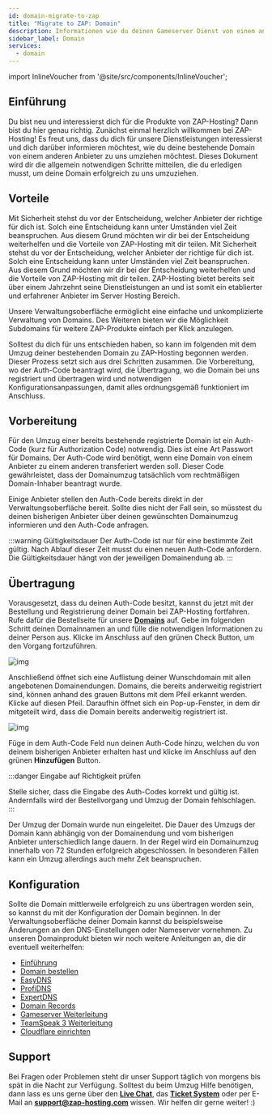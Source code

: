 ```yaml
---
id: domain-migrate-to-zap
title: "Migrate to ZAP: Domain"
description: Informationen wie du deinen Gameserver Dienst von einem anderen Anbieter zu ZAP-Hosting umziehst - ZAP-Hosting.com Dokumentation
sidebar_label: Domain
services:
  - domain
---
```


import InlineVoucher from '@site/src/components/InlineVoucher';

## Einführung

Du bist neu und interessierst dich für die Produkte von ZAP-Hosting? Dann bist du hier genau richtig. Zunächst einmal herzlich willkommen bei ZAP-Hosting! Es freut uns, dass du dich für unsere Dienstleistungen interessierst und dich darüber informieren möchtest, wie du deine bestehende Domain von einem anderen Anbieter zu uns umziehen möchtest. Dieses Dokument wird dir die allgemein notwendigen Schritte mitteilen, die du erledigen musst, um deine Domain erfolgreich zu uns umzuziehen. 

<InlineVoucher />

## Vorteile
Mit Sicherheit stehst du vor der Entscheidung, welcher Anbieter der richtige für dich ist. Solch eine Entscheidung kann unter Umständen viel Zeit beanspruchen. Aus diesem Grund möchten wir dir bei der Entscheidung weiterhelfen und die Vorteile von ZAP-Hosting mit dir teilen. Mit Sicherheit stehst du vor der Entscheidung, welcher Anbieter der richtige für dich ist. Solch eine Entscheidung kann unter Umständen viel Zeit beanspruchen. Aus diesem Grund möchten wir dir bei der Entscheidung weiterhelfen und die Vorteile von ZAP-Hosting mit dir teilen. ZAP-Hosting bietet bereits seit über einem Jahrzehnt seine Dienstleistungen an und ist somit ein etablierter und erfahrener Anbieter im Server Hosting Bereich.

Unsere Verwaltungsoberfläche ermöglicht eine einfache und unkomplizierte Verwaltung von Domains. Des Weiteren bieten wir die Möglichkeit Subdomains für weitere ZAP-Produkte einfach per Klick anzulegen. 

Solltest du dich für uns entschieden haben, so kann im folgenden mit dem Umzug deiner bestehenden Domain zu ZAP-Hosting begonnen werden. Dieser Prozess setzt sich aus drei Schritten zusammen. Die Vorbereitung, wo der Auth-Code beantragt wird, die Übertragung, wo die Domain bei uns registriert und übertragen wird und notwendigen Konfigurationsanpassungen, damit alles ordnungsgemäß funktioniert im Anschluss. 

## Vorbereitung

Für den Umzug einer bereits bestehende registrierte Domain ist ein Auth-Code (kurz für Authorization Code) notwendig. Dies ist eine Art Passwort für Domains. Der Auth-Code wird benötigt, wenn eine Domain von einem Anbieter zu einem anderen transferiert werden soll. Dieser Code gewährleistet, dass der Domainumzug tatsächlich vom rechtmäßigen Domain-Inhaber beantragt wurde.

Einige Anbieter stellen den Auth-Code bereits direkt in der Verwaltungsoberfläche bereit. Sollte dies nicht der Fall sein, so müsstest du deinen bisherigen Anbieter über deinen gewünschten Domainumzug informieren und den Auth-Code anfragen. 

:::warning Gültigkeitsdauer
Der Auth-Code ist nur für eine bestimmte Zeit gültig. Nach Ablauf dieser Zeit musst du einen neuen Auth-Code anfordern.  Die Gültigkeitsdauer hängt von der jeweiligen Domainendung ab.
:::

## Übertragung

Vorausgesetzt, dass du deinen Auth-Code besitzt, kannst du jetzt mit der Bestellung und Registrierung deiner Domain bei ZAP-Hosting fortfahren. Rufe dafür die Bestellseite für unsere [**Domains**](https://zap-hosting.com/de/shop/product/domain/) auf. Gebe im folgenden Schritt deinen Domainnamen an und fülle die notwendigen Informationen zu deiner Person aus. Klicke im Anschluss auf den grünen Check Button, um den Vorgang fortzuführen. 

![img](https://screensaver01.zap-hosting.com/index.php/s/FaFECx24GLSfkPy/preview)

Anschließend öffnet sich eine Auflistung deiner Wunschdomain mit allen angebotenen Domainendungen. Domains, die bereits anderweitig registriert sind, können anhand des grauen Buttons mit dem Pfeil erkannt werden. Klicke auf diesen Pfeil. Daraufhin öffnet sich ein Pop-up-Fenster, in dem dir mitgeteilt wird, dass die Domain bereits anderweitig registriert ist. 

![img](https://screensaver01.zap-hosting.com/index.php/s/PajgHLLZC5d6NLH/preview)



Füge in dem Auth-Code Feld nun deinen Auth-Code hinzu, welchen du von deinem bisherigen Anbieter erhalten hast und klicke im Anschluss auf den grünen **Hinzufügen** Button. 

:::danger Eingabe auf Richtigkeit prüfen

Stelle sicher, dass die Eingabe des Auth-Codes korrekt und gültig ist. Andernfalls wird der Bestellvorgang und Umzug der Domain fehlschlagen. 
:::

Der Umzug der Domain wurde nun eingeleitet. Die Dauer des Umzugs der Domain kann abhängig von der Domainendung und vom bisherigen Anbieter unterschiedlich lange dauern. In der Regel wird ein Domainumzug innerhalb von 72 Stunden erfolgreich abgeschlossen. In besonderen Fällen kann ein Umzug allerdings auch mehr Zeit beanspruchen.  

## Konfiguration

Sollte die Domain mittlerweile erfolgreich zu uns übertragen worden sein, so kannst du mit der Konfiguration der Domain beginnen. In der Verwaltungsoberfläche deiner Domain kannst du beispielsweise Änderungen an den DNS-Einstellungen oder Nameserver vornehmen. Zu unseren Domainprodukt bieten wir noch weitere Anleitungen an, die dir eventuell weiterhelfen:

- [Einführung](domain-introduction.md)
- [Domain bestellen](domain-order.md)
- [EasyDNS](domain-easydns.md)
- [ProfiDNS](domain-profidns.md)
- [ExpertDNS](domain-expertdns.md)
- [Domain Records](domain-records.md)
- [Gameserver Weiterleitung](domain-gameserver-srv-link.md)
- [TeamSpeak 3 Weiterleitung](domain-teamspeak-redirect.md)
- [Cloudflare einrichten](domain-cloudflare-setup.md)

## Support
Bei Fragen oder Problemen steht dir unser Support täglich von morgens bis spät in die Nacht zur Verfügung. Solltest du beim Umzug Hilfe benötigen, dann lass es uns gerne über den [**Live Chat**](https://zap-hosting.com/), das **[Ticket System](https://zap-hosting.com/en/customer/support/)** oder per E-Mail an [**support@zap-hosting.com**](mailto:support@zap-hosting.com) wissen. Wir helfen dir gerne weiter! :)